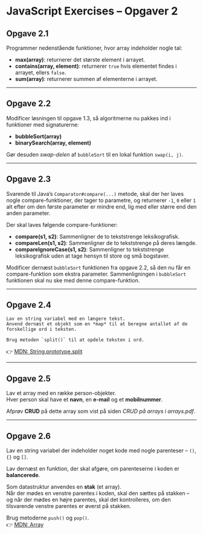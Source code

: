 # JavaScript Exercises – Opgaver 2

## Opgave 2.1
Programmer nedenstående funktioner, hvor array indeholder nogle tal:

- **max(array)**: returnerer det største element i arrayet.  
- **contains(array, element)**: returnerer `true` hvis elementet findes i arrayet, ellers `false`.  
- **sum(array)**: returnerer summen af elementerne i arrayet.  

---

## Opgave 2.2
Modificer løsningen til opgave 1.3, så algoritmerne nu pakkes ind i funktioner med signaturerne:

- **bubbleSort(array)**  
- **binarySearch(array, element)**  

Gør desuden *swap-delen* af `bubbleSort` til en lokal funktion `swap(i, j)`.

---

## Opgave 2.3
Svarende til Java’s `Comparator#compare(...)` metode, skal der her laves nogle compare-funktioner, der
tager to parametre, og returnerer `-1`, `0` eller `1` alt efter om den første parameter er mindre end, lig med
eller større end den anden parameter.

Der skal laves følgende compare-funktioner:

- **compare(s1, s2)**: Sammenligner de to tekststrenge leksikografisk.  
- **compareLen(s1, s2)**: Sammenligner de to tekststrenge på deres længde.  
- **compareIgnoreCase(s1, s2)**: Sammenligner to tekststrenge leksikografisk uden at tage hensyn til store og små bogstaver.  

Modificer dernæst `bubbleSort` funktionen fra opgave 2.2, så den nu får en compare-funktion som ekstra
parameter. Sammenligningen i `bubbleSort` funktionen skal nu ske med denne compare-funktion.

---

## Opgave 2.4
    Lav en string variabel med en længere tekst.  
    Anvend dernæst et objekt som en *map* til at beregne antallet af de forskellige ord i teksten.  

    Brug metoden `split()` til at opdele teksten i ord.  
👉 [MDN: String.prototype.split](https://developer.mozilla.org/en-US/docs/Web/JavaScript/Reference/Global_Objects/String/split)

---

## Opgave 2.5
Lav et array med en række person-objekter.  
Hver person skal have et **navn**, en **e-mail** og et **mobilnummer**.  

Afprøv **CRUD** på dette array som vist på siden *CRUD på arrays i arrays.pdf*.

---

## Opgave 2.6
Lav en string variabel der indeholder noget kode med nogle parenteser – `()`, `{}` og `[]`.  

Lav dernæst en funktion, der skal afgøre, om parenteserne i koden er **balancerede**.  

Som datastruktur anvendes en **stak** (et array).  
Når der mødes en venstre parentes i koden, skal den sættes på stakken – og når der mødes en højre parentes, skal det kontrolleres, om den tilsvarende venstre parentes er øverst på stakken.  

Brug metoderne `push()` og `pop()`.  
👉 [MDN: Array](https://developer.)
